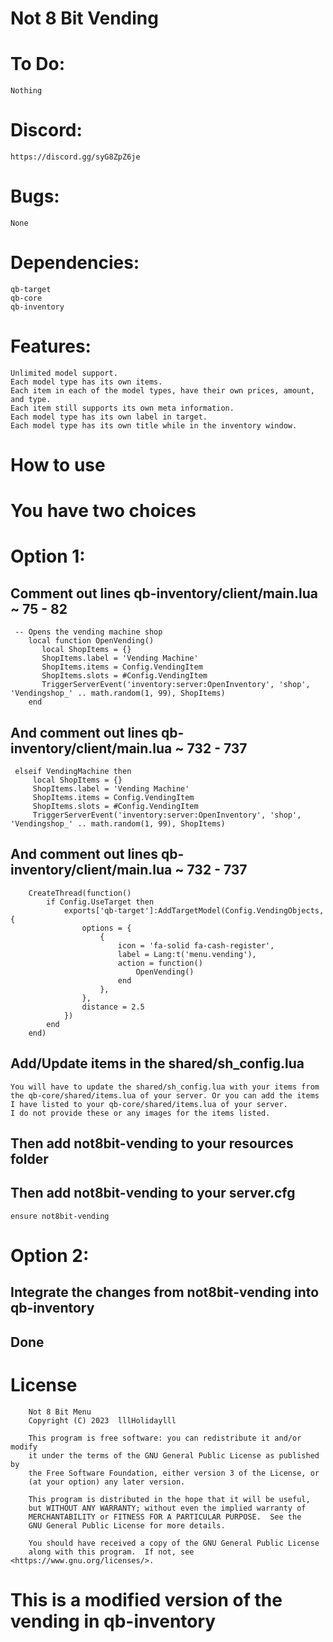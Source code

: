 # Not 8 Bit Vending

# To Do:
```
Nothing
```

# Discord: 
```
https://discord.gg/syG8ZpZ6je
```

# Bugs:
```
None
```
# Dependencies:
```
qb-target
qb-core
qb-inventory
```

# Features: 
```
Unlimited model support.
Each model type has its own items.
Each item in each of the model types, have their own prices, amount, and type.
Each item still supports its own meta information.
Each model type has its own label in target.
Each model type has its own title while in the inventory window. 
```

# How to use
# You have two choices

# Option 1:
## Comment out lines qb-inventory/client/main.lua ~ 75 - 82
```
 -- Opens the vending machine shop
    local function OpenVending()
       local ShopItems = {}
       ShopItems.label = 'Vending Machine'
       ShopItems.items = Config.VendingItem
       ShopItems.slots = #Config.VendingItem
       TriggerServerEvent('inventory:server:OpenInventory', 'shop', 'Vendingshop_' .. math.random(1, 99), ShopItems)
    end
```
## And comment out lines qb-inventory/client/main.lua ~ 732 - 737

```
 elseif VendingMachine then
     local ShopItems = {}
     ShopItems.label = 'Vending Machine'
     ShopItems.items = Config.VendingItem
     ShopItems.slots = #Config.VendingItem
     TriggerServerEvent('inventory:server:OpenInventory', 'shop', 'Vendingshop_' .. math.random(1, 99), ShopItems)
```

## And comment out lines qb-inventory/client/main.lua ~ 732 - 737
```
    CreateThread(function()
        if Config.UseTarget then
            exports['qb-target']:AddTargetModel(Config.VendingObjects, {
                options = {
                    {
                        icon = 'fa-solid fa-cash-register',
                        label = Lang:t('menu.vending'),
                        action = function()
                            OpenVending()
                        end
                    },
                },
                distance = 2.5
            })
        end
    end)
```

## Add/Update items in the shared/sh_config.lua
```
You will have to update the shared/sh_config.lua with your items from the qb-core/shared/items.lua of your server. Or you can add the items I have listed to your qb-core/shared/items.lua of your server. 
I do not provide these or any images for the items listed.
``` 

## Then add not8bit-vending to your resources folder
## Then add not8bit-vending to your server.cfg
```
ensure not8bit-vending
```

# Option 2:

## Integrate the changes from not8bit-vending into qb-inventory

## Done 
# License
```
    Not 8 Bit Menu
    Copyright (C) 2023  lllHolidaylll

    This program is free software: you can redistribute it and/or modify
    it under the terms of the GNU General Public License as published by
    the Free Software Foundation, either version 3 of the License, or
    (at your option) any later version.

    This program is distributed in the hope that it will be useful,
    but WITHOUT ANY WARRANTY; without even the implied warranty of
    MERCHANTABILITY or FITNESS FOR A PARTICULAR PURPOSE.  See the
    GNU General Public License for more details.

    You should have received a copy of the GNU General Public License
    along with this program.  If not, see <https://www.gnu.org/licenses/>.
```
# This is a modified version of the vending in qb-inventory